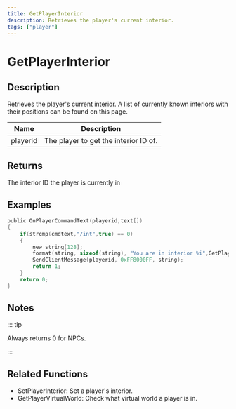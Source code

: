 ```yaml
---
title: GetPlayerInterior
description: Retrieves the player's current interior.
tags: ["player"]
---
```


# GetPlayerInterior

<TagLinks />

## Description

Retrieves the player's current interior. A list of currently known interiors with their positions can be found on this page.

| Name     | Description                           |
| -------- | ------------------------------------- |
| playerid | The player to get the interior ID of. |

## Returns

The interior ID the player is currently in

## Examples

```c
public OnPlayerCommandText(playerid,text[])
{
    if(strcmp(cmdtext,"/int",true) == 0)
    {
        new string[128];
        format(string, sizeof(string), "You are in interior %i",GetPlayerInterior(playerid));
        SendClientMessage(playerid, 0xFF8000FF, string);
        return 1;
    }
    return 0;
}
```

## Notes

::: tip

Always returns 0 for NPCs.

:::

## Related Functions

- SetPlayerInterior: Set a player's interior.
- GetPlayerVirtualWorld: Check what virtual world a player is in.
